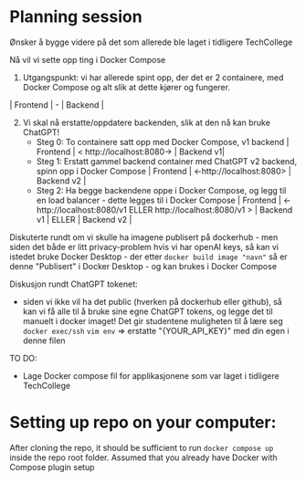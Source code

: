 # Planning session 

Ønsker å bygge videre på det som allerede ble laget i tidligere TechCollege 

Nå vil vi sette opp ting i Docker Compose

1. Utgangspunkt: vi har allerede spint opp, der det er 2 containere, med Docker Compose og alt slik at dette kjører og fungerer. 

| Frontend | - | Backend | 


2. Vi skal nå erstatte/oppdatere backenden, slik at den nå kan bruke ChatGPT! 
    - Steg 0: To containere satt opp med Docker Compose, v1 backend 
     | Frontend | < http://localhost:8080-> | Backend v1| 
    - Steg 1: Erstatt gammel backend container med ChatGPT v2 backend, spinn opp i Docker Compose
    | Frontend | <-http://localhost:8080> | Backend v2 | 
    - Steg 2: Ha begge backendene oppe i Docker Compose, og legg til en load balancer - dette legges til i Docker Compose
    | Frontend | <-http://localhost:8080/v1 ELLER http://localhost:8080/v1 > | Backend v1 | ELLER | Backend v2 | 



Diskuterte rundt om vi skulle ha imagene publisert på dockerhub - men siden det både er litt privacy-problem hvis vi har openAI keys, så kan vi istedet bruke Docker Desktop - der etter `docker build image "navn"` så er denne "Publisert" i Docker Desktop - og kan brukes i Docker Compose 


Diskusjon rundt ChatGPT tokenet: 
- siden vi ikke vil ha det public (hverken på dockerhub eller github), så kan vi få alle til å bruke sine egne ChatGPT tokens, og legge det til manuelt i docker imaget! Det gir studentene muligheten til å lære seg
`docker exec/ssh` `vim env` => erstatte "{YOUR_API_KEY}" med din egen i denne filen


TO DO: 
- Lage Docker compose fil for applikasjonene som var laget i tidligere TechCollege


# Setting up repo on your computer:
After cloning the repo, it should be sufficient to run `docker compose up` inside the repo root folder. Assumed that you already have Docker with Compose plugin setup 